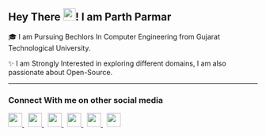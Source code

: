 <h2> Hey There <image height="25" width="25" src="https://github.com/TheDudeThatCode/TheDudeThatCode/blob/master/Assets/Hi.gif">! I am Parth Parmar</h2>
  
  <p>🎓 I am Pursuing Bechlors In Computer Engineering from Gujarat Technological University. </p>
  <p>✨ I am Strongly Interested in exploring different domains, I am also passionate about Open-Source. </p>
  <hr>
  
  <h3> Connect With me on other social media </h3>
     <a href="https://www.parthparmar.in"><image src="[https://upload.wikimedia.org/wikipedia/commons/thumb/a/a5/Instagram_icon.png/1024px-Instagram_icon.png](https://encrypted-tbn0.gstatic.com/images?q=tbn:ANd9GcS_iAXnJG2CiRQG9BMOmGqCPgBl98XplkNuBQ&usqp=CAU)" height="28" width="28"> </a> &nbsp;
  <a href="https://www.linkedin.com/in/parth-parmar-7539441b5/"><image src="https://cdn-icons-png.flaticon.com/512/174/174857.png" height="28"> </a> &nbsp;
   <a href="https://www.instagram.com/parth_030"><image src="https://upload.wikimedia.org/wikipedia/commons/thumb/a/a5/Instagram_icon.png/1024px-Instagram_icon.png" height="28"> </a> &nbsp;
     <a href="https://www.twitter.com/thatp2blog"> <image src="https://cdn-icons-png.flaticon.com/512/124/124021.png" height="28"> </a> &nbsp;
      <a href="mailto:parth.parmar30803@gmail.com"><image src="https://www.androidpolice.com/wp-content/uploads/2020/10/06/icon-google-gmail-new.png" height="28"> </a> &nbsp;
        <a href="https://thatp2blog.blogspot.com"> <image src="https://upload.wikimedia.org/wikipedia/commons/thumb/3/31/Blogger.svg/1030px-Blogger.svg.png" height="28"> </a>
        
<!---
parth-03083/parth-03083 is a ✨ special ✨ repository because its `"` (this file) appears on your GitHub profile.
You can click the Preview link to take a look at your changes.
--->
